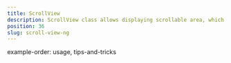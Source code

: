 ```yaml
---
title: ScrollView
description: ScrollView class allows displaying scrollable area, which has content that is larger than its bounds. The view enables changing its orientation(horizontal, vertical) via its orientation property and handling scroll event, which indicates if the user is scrolling the content.
position: 36
slug: scroll-view-ng
---
```

example-order: usage, tips-and-tricks
